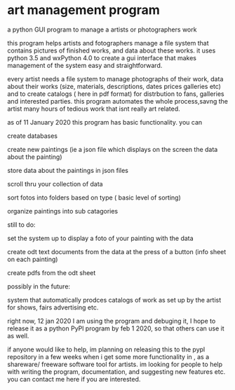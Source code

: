 # art management program
a python GUI program to manage a artists or photographers work

this program helps artists and fotographers manage a file system that contains pictures of finished works, and data about these works. it uses python 3.5 and wxPython 4.0 to create a gui interface that makes management of the system easy and straightforward.

every artist needs a file system to manage photographs of their work, data about their works (size, materials, descriptions, dates prices galleries etc) and to create catalogs ( here in pdf format) for distrbution to fans, galleries and interested parties.  this program automates the whole process,savng the artist many hours of tedious work that isnt really art related.

as of 11 January 2020 this program has basic functionality. you can

   create databases 
   
   create new paintings (ie a json file which displays on the screen the data about the painting)
   
   store data about the paintings in json files
   
   scroll thru your collection of data
   
   sort fotos into folders based on type ( basic level of sorting)
   
   organize paintings into sub catagories
   
still to do:
   
   set the system up to display a foto of your painting with the data
   
   create odt text documents from the data at the press of a button (info sheet on each painting)
   
   create pdfs from the odt sheet
   
possibly in the future:
   
   system that automatically prodces catalogs of work as set up by the artist for shows, fairs advertising etc.
   
   right now, 12 jan 2020 I am using the program and debuging it, I hope to release it as a python PyPl program by feb 1 2020, so that others can use it as well.
   
   if anyone would like to help, im planning on releasing this to the pypl repository in a few weeks when i get some more functionality in , as a shareware/ freeware software tool for artists. im looking for people to help with writing the program, documentation, and suggesting new features etc. you can contact me here if you are interested. 
   
   
   
